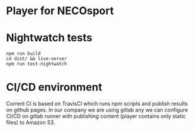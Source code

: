 # Player for NECOsport

# Nightwatch tests

```
npm run build
cd dist/ && live-server
npm run test-nightwatch
```

# CI/CD environment

Current CI is based on TravisCI which runs npm scripts and publish results on github pages.
In our company we are using gitlab any we can configure CI/CD on gitlab runner with publishing content (player contains only static files) to Amazon S3.
